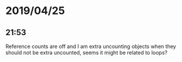 # 2019/04/25

## 21:53

Reference counts are off and I am extra uncounting objects when they should
not be extra uncounted, seems it might be related to loops?
